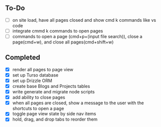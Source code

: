 ## To-Do

- [ ] on site load, have all pages closed and show cmd k commands like vs code
- [ ] integrate cmmd k commands to open pages
- [ ] commands to open a page (cmd+p+(input file search)), close a page(cmd+w), and close all pages(cmd+shift+w)

## Completed

- [x] render all pages to page view
- [x] set up Turso database
- [x] set up Drizzle ORM
- [x] create base Blogs and Projects tables
- [x] write generate and migrate node scripts
- [x] add ability to close pages
- [x] when all pages are closed, show a message to the user with the shortcuts to open a page
- [x] toggle page view state by side nav items
- [x] hold, drag, and drop tabs to reorder them
